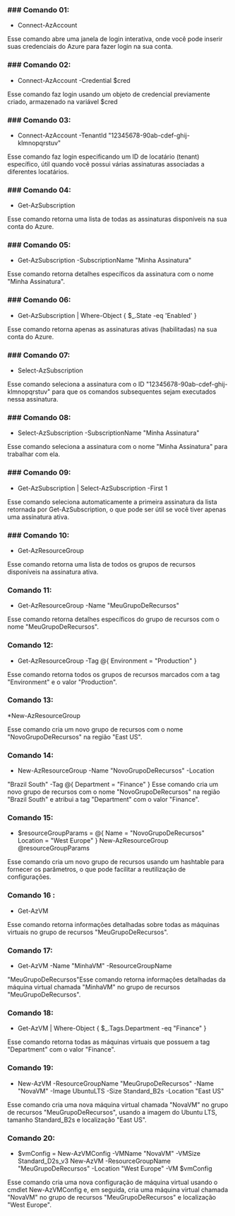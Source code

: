 ### ### Comando 01:
* Connect-AzAccount

Esse comando abre uma janela de login interativa, onde você pode
inserir suas credenciais do Azure para fazer login na sua conta.

### ### Comando 02:

* Connect-AzAccount -Credential $cred

Esse comando faz login usando um objeto de credencial
previamente criado, armazenado na variável $cred


### ### Comando 03:

* Connect-AzAccount -TenantId "12345678-90ab-cdef-ghij-klmnopqrstuv"

Esse comando faz login especificando um ID de locatário (tenant)
específico, útil quando você possui várias assinaturas associadas a
diferentes locatários.

### ### Comando 04:

* Get-AzSubscription

Esse comando retorna uma lista de todas as assinaturas
disponíveis na sua conta do Azure.

### ### Comando 05:

* Get-AzSubscription -SubscriptionName "Minha Assinatura"

Esse comando retorna detalhes específicos da assinatura com o
nome "Minha Assinatura".

### ### Comando 06:

* Get-AzSubscription | Where-Object { $_.State -eq 'Enabled' }

Esse comando retorna apenas as assinaturas ativas (habilitadas)
na sua conta do Azure.

### ### Comando 07:

* Select-AzSubscription

Esse comando seleciona a assinatura com o ID
"12345678-90ab-cdef-ghij-klmnopqrstuv" para que os comandos
subsequentes sejam executados nessa assinatura.


### ### Comando 08:

* Select-AzSubscription -SubscriptionName "Minha Assinatura"

Esse comando seleciona a assinatura com o nome "Minha
Assinatura" para trabalhar com ela.

### ### Comando 09:
* Get-AzSubscription | Select-AzSubscription -First 1
  
Esse comando seleciona automaticamente a primeira assinatura da
lista retornada por Get-AzSubscription, o que pode ser útil se você
tiver apenas uma assinatura ativa.


### ### Comando 10:

* Get-AzResourceGroup

Esse comando retorna uma lista de todos os grupos de recursos
disponíveis na assinatura ativa.

### Comando 11:

* Get-AzResourceGroup -Name "MeuGrupoDeRecursos"

Esse comando retorna detalhes específicos do grupo de recursos
com o nome "MeuGrupoDeRecursos".

### Comando 12:

* Get-AzResourceGroup -Tag @{ Environment = "Production" }

Esse comando retorna todos os grupos de recursos marcados com
a tag "Environment" e o valor "Production".

### Comando 13:

*New-AzResourceGroup

Esse comando cria um novo grupo de recursos com o nome
"NovoGrupoDeRecursos" na região "East US".

### Comando 14:

* New-AzResourceGroup -Name "NovoGrupoDeRecursos" -Location

"Brazil South" -Tag @{ Department = "Finance" }
Esse comando cria um novo grupo de recursos com o nome
"NovoGrupoDeRecursos" na região "Brazil South" e atribui a tag
"Department" com o valor "Finance".

### Comando 15:

* $resourceGroupParams = @{ Name = "NovoGrupoDeRecursos" Location = "West Europe" }
New-AzResourceGroup @resourceGroupParams

Esse comando cria um novo grupo de recursos usando um
hashtable para fornecer os parâmetros, o que pode facilitar a
reutilização de configurações.

### Comando 16 :

* Get-AzVM

Esse comando retorna informações detalhadas sobre todas as
máquinas virtuais no grupo de recursos "MeuGrupoDeRecursos".

### Comando 17:

* Get-AzVM -Name "MinhaVM" -ResourceGroupName

"MeuGrupoDeRecursos"Esse comando retorna informações detalhadas da máquina virtual
chamada "MinhaVM" no grupo de recursos
"MeuGrupoDeRecursos".

### Comando 18:

* Get-AzVM | Where-Object { $_.Tags.Department -eq "Finance" }

Esse comando retorna todas as máquinas virtuais que possuem a
tag "Department" com o valor "Finance".

### Comando 19:

* New-AzVM -ResourceGroupName "MeuGrupoDeRecursos" -Name "NovaVM" -Image UbuntuLTS -Size Standard_B2s -Location "East US"

Esse comando cria uma nova máquina virtual chamada "NovaVM"
no grupo de recursos "MeuGrupoDeRecursos", usando a imagem
do Ubuntu LTS, tamanho Standard_B2s e localização "East US".

### Comando 20:

* $vmConfig = New-AzVMConfig -VMName "NovaVM" -VMSize Standard_D2s_v3 New-AzVM -ResourceGroupName "MeuGrupoDeRecursos" -Location "West Europe" -VM $vmConfig

Esse comando cria uma nova configuração de máquina virtual
usando o cmdlet New-AzVMConfig e, em seguida, cria uma
máquina virtual chamada "NovaVM" no grupo de recursos
"MeuGrupoDeRecursos" e localização "West Europe".